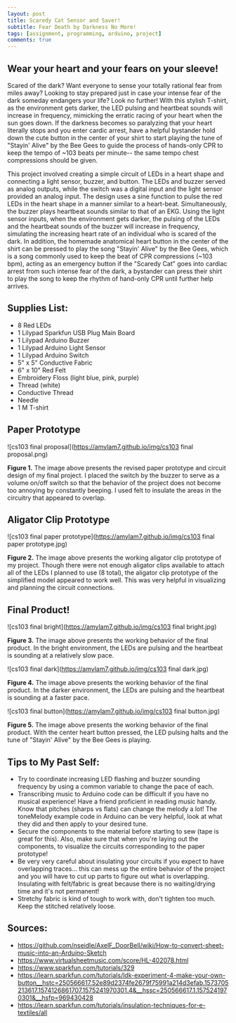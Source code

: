 ```yaml
---
layout: post
title: Scaredy Cat Sensor and Saver!
subtitle: Fear Death by Darkness No More!
tags: [assignment, programming, arduino, project]
comments: true
---
```

## **Wear your heart and your fears on your sleeve!**

Scared of the dark? Want everyone to sense your totally rational fear from miles away? Looking to stay prepared just in case your intense fear of the dark someday endangers your life? Look no further! With this stylish T-shirt, as the environment gets darker, the LED pulsing and heartbeat sounds will increase in frequency, mimicking the erratic racing of your heart when the sun goes down. If the darkness becomes so paralyzing that your heart literally stops and you enter cardic arrest, have a helpful bystander hold down the cute button in the center of your shirt to start playing the tune of "Stayin' Alive" by the Bee Gees to guide the process of hands-only CPR to keep the tempo of ~103 beats per minute-- the same tempo chest compressions should be given.

This project involved creating a simple circuit of LEDs in a heart shape and connecting a light sensor, buzzer, and button. The LEDs and buzzer served as analog outputs, while the switch was a digital input and the light sensor provided an analog input. The design uses a sine function to pulse the red LEDs in the heart shape in a manner similar to a heart-beat. Simultaneously, the buzzer plays heartbeat sounds similar to that of an EKG. Using the light sensor inputs, when the environment gets darker, the pulsing of the LEDs and the heartbeat sounds of the buzzer will increase in frequency, simulating the increasing heart rate of an individual who is scared of the dark. In addition, the homemade anatomical heart button in the center of the shirt can be pressed to play the song "Stayin' Alive" by the Bee Gees, which is a song commonly used to keep the beat of CPR compressions (~103 bpm), acting as an emergency button if the "Scaredy Cat" goes into cardiac arrest from such intense fear of the dark, a bystander can press their shirt to play the song to keep the rhythm of hand-only CPR until further help arrives.

## **Supplies List:**
+ 8 Red LEDs
+ 1 Lilypad Sparkfun USB Plug Main Board
+ 1 Lilypad Arduino Buzzer
+ 1 Lilypad Arduino Light Sensor
+ 1 Lilypad Arduino Switch
+ 5" x 5" Conductive Fabric
+ 6" x 10" Red Felt
+ Embroidery Floss (light blue, pink, purple)
+ Thread (white)
+ Conductive Thread
+ Needle
+ 1 M T-shirt

## **Paper Prototype**
![cs103 final proposal](https://amylam7.github.io/img/cs103 final proposal.png)

**Figure 1.** The image above presents the revised paper prototype and circuit design of my final project. I placed the switch by the buzzer to serve as a volume on/off switch so that the behavior of the project does not become too annoying by constantly beeping. I used felt to insulate the areas in the circuitry that appeared to overlap.

## **Aligator Clip Prototype**
![cs103 final paper prototype](https://amylam7.github.io/img/cs103 final paper prototype.jpg)

**Figure 2.** The image above presents the working aligator clip prototype of my project. Though there were not enough aligator clips available to attach all of the LEDs I planned to use (8 total), the aligator clip prototype of the simplified model appeared to work well. This was very helpful in visualizing and planning the circuit connections.

## **Final Product!**
![cs103 final bright](https://amylam7.github.io/img/cs103 final bright.jpg)

**Figure 3.** The image above presents the working behavior of the final product. In the bright environment, the LEDs are pulsing and the heartbeat is sounding at a relatively slow pace.

![cs103 final dark](https://amylam7.github.io/img/cs103 final dark.jpg)

**Figure 4.** The image above presents the working behavior of the final product. In the darker environment, the LEDs are pulsing and the heartbeat is sounding at a faster pace.

![cs103 final button](https://amylam7.github.io/img/cs103 final button.jpg)

**Figure 5.** The image above presents the working behavior of the final product. With the center heart button pressed, the LED pulsing halts and the tune of "Stayin' Alive" by the Bee Gees is playing. 

## **Tips to My Past Self:**
+ Try to coordinate increasing LED flashing and buzzer sounding frequency by using a common variable to change the pace of each.
+ Transcribing music to Arduino code can be difficult if you have no musical experience! Have a friend proficient in reading music handy. Know that pitches (sharps vs flats) can change the melody a lot! The toneMelody example code in Arduino can be very helpful, look at what they did and then apply to your desired tune.
+ Secure the components to the material before starting to sew (tape is great for this). Also, make sure that when you're laying out the components, to visualize the circuits corresponding to the paper prototype!
+ Be very very careful about insulating your circuits if you expect to have overlapping traces... this can mess up the entire behavior of the project and you will have to cut up parts to figure out what is overlapping. Insulating with felt/fabric is great because there is no waiting/drying time and it's not permanent!
+ Stretchy fabric is kind of tough to work with, don't tighten too much. Keep the stitched relatively loose.

## **Sources:**
+ https://github.com/nseidle/AxelF_DoorBell/wiki/How-to-convert-sheet-music-into-an-Arduino-Sketch
+ https://www.virtualsheetmusic.com/score/HL-402078.html
+ https://www.sparkfun.com/tutorials/329
+ https://learn.sparkfun.com/tutorials/ldk-experiment-4-make-your-own-button__hstc=250566617.52e89d2374fe2679f75991a214d3efab.1573705213617.1574126861707.1575241970301.4&__hssc=250566617.1.1575241970301&__hsfp=969430428
+ https://learn.sparkfun.com/tutorials/insulation-techniques-for-e-textiles/all

